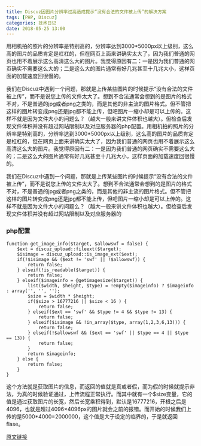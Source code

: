 ```yaml
---
title: Discuz因图片分辨率过高造成提示“没有合法的文件被上传”的解决方案  
tags: [PHP, Discuz]
categories: 技术日记
date: 2018-05-25 13:00
---
```


用相机拍的照片的分辨率是特别高的，分辨率达到3000*5000px以上级别，这么高的图片的品质肯定是杠杠的，但在网页上面来讲确实太大了，因为我们普通的网页也用不着展示这么高清这么大的图片。我觉得原因有二：一是因为我们普通的网页确实不需要这么大的；二是这么大的图片通常有好几兆甚至十几兆大小，这样页面的加载速度回很慢的。

我们在Discuz中遇到一个问题，那就是上传某些图片的时候提示“没有合法的文件被上传”，而不是说您上传的文件太大了。想到不合法通常会想到的是图片的格式不对，不是普通的jpg或者png之类的，而是其他的非主流的图片格式。但不管把这样的图片转变成png还是jpg都不能上传，但吧图片一缩小却是可以上传的。这样不就是因为文件大小的问题么？（越大一般来讲文件体积也越大）。但检查后发现文件体积并没有超过网站限制以及对应服务器的php配置。用相机拍的照片的分辨率是特别高的，分辨率达到3000*5000px以上级别，这么高的图片的品质肯定是杠杠的，但在网页上面来讲确实太大了，因为我们普通的网页也用不着展示这么高清这么大的图片。我觉得原因有二：一是因为我们普通的网页确实不需要这么大的；二是这么大的图片通常有好几兆甚至十几兆大小，这样页面的加载速度回很慢的。

我们在Discuz中遇到一个问题，那就是上传某些图片的时候提示“没有合法的文件被上传”，而不是说您上传的文件太大了。想到不合法通常会想到的是图片的格式不对，不是普通的jpg或者png之类的，而是其他的非主流的图片格式。但不管把这样的图片转变成png还是jpg都不能上传，但吧图片一缩小却是可以上传的。这样不就是因为文件大小的问题么？（越大一般来讲文件体积也越大）。但检查后发现文件体积并没有超过网站限制以及对应服务器的

### php配置

	function get_image_info($target, $allowswf = false) {
	    $ext = discuz_upload::fileext($target);
	    $isimage = discuz_upload::is_image_ext($ext);
	    if(!$isimage && ($ext != 'swf' || !$allowswf)) {
	        return false;
	    } elseif(!is_readable($target)) {
	        return false;
	    } elseif($imageinfo = @getimagesize($target)) {
	        list($width, $height, $type) = !empty($imageinfo) ? $imageinfo : array('', '', '');
	        $size = $width * $height;
	        if($size > 16777216 || $size < 16 ) {
	            return false;
	        } elseif($ext == 'swf' && $type != 4 && $type != 13) {
	            return false;
	        } elseif($isimage && !in_array($type, array(1,2,3,6,13))) {
	            return false;
	        } elseif(!$allowswf && ($ext == 'swf' || $type == 4 || $type == 13)) {
	            return false;
	        }
	        return $imageinfo;
	    } else {
	        return false;
	    }
	}

这个方法就是获取图片的信息，而返回的值就是真或者假，而为假的时候就提示非法，为真的时候验证通过，上传流程正常执行。而其中就有一个$size变量，它的值是通过获取图片的长宽，然后长宽乘积得到，默认是16777216，开根之后是4096，也就是超过4096×4096px的图片就会之前的报错。而开始的时候我们上传的是5000*4000=2000000，这个值是大于设定的临界的，于是就返回flase。

[原文链接](http://www.muquan.net/article/390.html)


